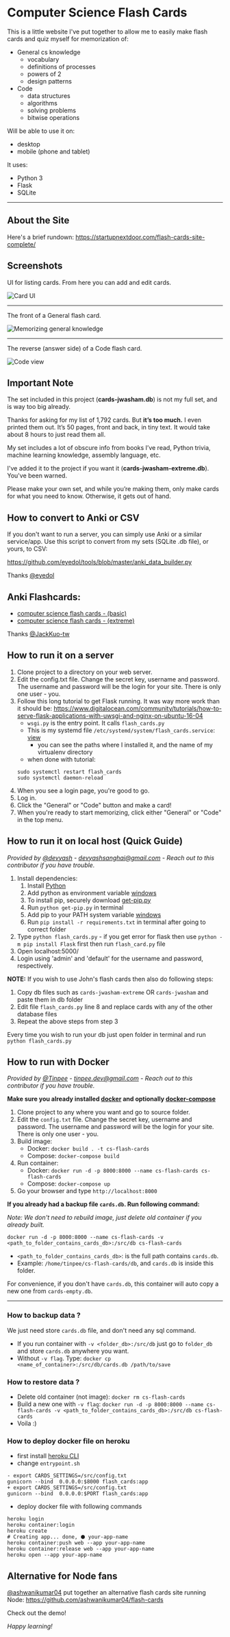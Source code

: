 # Computer Science Flash Cards

This is a little website I've put together to allow me to easily make flash cards and quiz myself for memorization of:

- General cs knowledge
  - vocabulary
  - definitions of processes
  - powers of 2
  - design patterns
- Code
  - data structures
  - algorithms
  - solving problems
  - bitwise operations

Will be able to use it on:

- desktop
- mobile (phone and tablet)

It uses:

- Python 3
- Flask
- SQLite

---

## About the Site

Here's a brief rundown: https://startupnextdoor.com/flash-cards-site-complete/

## Screenshots

UI for listing cards. From here you can add and edit cards.

![Card UI](screenshots/cards_ui-1467754141259.png)

---

The front of a General flash card.

![Memorizing general knowledge](screenshots/memorize_ui-1467754306971.png)

---

The reverse (answer side) of a Code flash card.

![Code view](screenshots/memorize_code-1467754962142.png)

## Important Note

The set included in this project (**cards-jwasham.db**) is not my full set, and is way too big already.

Thanks for asking for my list of 1,792 cards. But **it’s too much.** I even printed them out. It’s 50 pages, front and back, in tiny text. It would take about 8 hours to just read them all.

My set includes a lot of obscure info from books I’ve read, Python trivia, machine learning knowledge, assembly language, etc.

I've added it to the project if you want it (**cards-jwasham-extreme.db**). You've been warned.

Please make your own set, and while you’re making them, only make cards for what you need to know. Otherwise, it gets out of hand.

## How to convert to Anki or CSV

If you don't want to run a server, you can simply use Anki or a similar service/app. Use this script to convert from my sets (SQLite .db file), or yours, to CSV:

https://github.com/eyedol/tools/blob/master/anki_data_builder.py

Thanks [@eyedol](https://github.com/eyedol)

## Anki Flashcards:

* [computer science flash cards - (basic)](https://ankiweb.net/shared/info/1782040640)
* [computer science flash cards - (extreme)](https://ankiweb.net/shared/info/1691396127)

Thanks [@JackKuo-tw](https://github.com/JackKuo-tw)

## How to run it on a server

1. Clone project to a directory on your web server.
1. Edit the config.txt file. Change the secret key, username and password. The username and password will be the login
    for your site. There is only one user - you.
1. Follow this long tutorial to get Flask running. It was way more work than it should be:
    https://www.digitalocean.com/community/tutorials/how-to-serve-flask-applications-with-uwsgi-and-nginx-on-ubuntu-16-04
    - `wsgi.py` is the entry point. It calls `flash_cards.py`
    - This is my systemd file `/etc/systemd/system/flash_cards.service`: [view](flash_cards.service)
        - you can see the paths where I installed it, and the name of my virtualenv directory
    - when done with tutorial:
    ```shell
    sudo systemctl restart flash_cards
    sudo systemctl daemon-reload
    ```
1. When you see a login page, you're good to go.
1. Log in.
1. Click the "General" or "Code" button and make a card!
1. When you're ready to start memorizing, click either "General" or "Code"
    in the top menu.

## How to run it on local host (Quick Guide)

*Provided by [@devyash](https://github.com/devyash) - devyashsanghai@gmail.com - Reach out to this contributor if you have trouble.*

1. Install dependencies:
   1. Install [Python](https://www.python.org/download/releases)
   1. Add python as environment variable [windows](http://stackoverflow.com/questions/3701646/how-to-add-to-the-pythonpath-in-windows-7)
   1. To install pip, securely download [get-pip.py](https://bootstrap.pypa.io/get-pip.py)
   1. Run `python get-pip.py` in terminal
   1. Add pip to your PATH system variable [windows](https://stackoverflow.com/questions/23708898/pip-is-not-recognized-as-an-internal-or-external-command)
   1. Run `pip install -r requirements.txt` in terminal after going to correct folder
1. Type `python flash_cards.py` - if you get error for flask then use `python -m pip install Flask` first then run `flash_card.py` file
1. Open localhost:5000/
1. Login using 'admin' and 'default' for the username and password, respectively.

**NOTE:** If you wish to use John's flash cards then also do following steps:

1. Copy db files such as `cards-jwasham-extreme` OR `cards-jwasham` and paste them in db folder
1. Edit file `flash_cards.py` line 8 and replace cards with any of the other database files
1. Repeat the above steps from step 3

Every time you wish to run your db just open folder in terminal and run  `python flash_cards.py`

## How to run with Docker

*Provided by [@Tinpee](https://github.com/tinpee) - tinpee.dev@gmail.com - Reach out to this contributor if you have trouble.*

__Make sure you already installed [docker](https://www.docker.com) and optionally [docker-compose](https://docs.docker.com/compose/install/)__

1. Clone project to any where you want and go to source folder.
1. Edit the `config.txt` file. Change the secret key, username and password. The username and password will be the login for your site. There is only one user - you.
1. Build image:
   - Docker: `docker build . -t cs-flash-cards`
   - Compose: `docker-compose build`
1. Run container:
   - Docker: `docker run -d -p 8000:8000 --name cs-flash-cards cs-flash-cards`
   - Compose: `docker-compose up`
1. Go your browser and type `http://localhost:8000`

__If you already had a backup file `cards.db`. Run following command:__

*Note: We don't need to rebuild image, just delete old container if you already built.*

```shell
docker run -d -p 8000:8000 --name cs-flash-cards -v <path_to_folder_contains_cards_db>:/src/db cs-flash-cards
```

- `<path_to_folder_contains_cards_db>`: is the full path contains `cards.db`.
- Example: `/home/tinpee/cs-flash-cards/db`, and `cards.db` is inside this folder.

For convenience, if you don't have `cards.db`, this container will auto copy a new one from `cards-empty.db`.

---

### How to backup data ?
We just need store `cards.db` file, and don't need any sql command.
- If you run container with `-v <folder_db>:/src/db` just go to `folder_db` and store `cards.db` anywhere you want.
- Without `-v flag`. Type: `docker cp <name_of_container>:/src/db/cards.db /path/to/save`

### How to restore data ?
- Delete old container (not image): `docker rm cs-flash-cards`
- Build a new one with `-v flag`:
`docker run -d -p 8000:8000 --name cs-flash-cards -v <path_to_folder_contains_cards_db>:/src/db cs-flash-cards`
- Voila :)

### How to deploy docker file on heroku

- first install [heroku CLI](https://devcenter.heroku.com/articles/heroku-cli)
- change `entrypoint.sh`

```shell
- export CARDS_SETTINGS=/src/config.txt
gunicorn --bind  0.0.0.0:$8000 flash_cards:app
+ export CARDS_SETTINGS=/src/config.txt
gunicorn --bind  0.0.0.0:$PORT flash_cards:app
```
- deploy docker file with following commands

```shell
heroku login
heroku container:login
heroku create
# Creating app... done, ⬢ your-app-name
heroku container:push web --app your-app-name
heroku container:release web --app your-app-name
heroku open --app your-app-name
```

## Alternative for Node fans

[@ashwanikumar04](https://github.com/ashwanikumar04) put together an alternative flash cards site running Node: https://github.com/ashwanikumar04/flash-cards

Check out the demo!

*Happy learning!*

